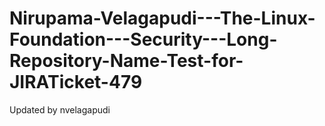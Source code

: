 # Nirupama-Velagapudi---The-Linux-Foundation---Security---Long-Repository-Name-Test-for-JIRATicket-479
Updated by nvelagapudi
